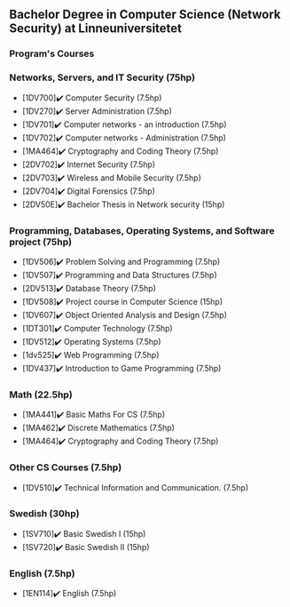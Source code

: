 ## Bachelor Degree in Computer Science (Network Security) at Linneuniversitetet

### Program's Courses
 

### Networks, Servers, and IT Security (75hp)
* [1DV700]:heavy_check_mark:  Computer Security (7.5hp)
* [1DV270]:heavy_check_mark:  Server Administration (7.5hp)
* [1DV701]:heavy_check_mark:  Computer networks - an introduction (7.5hp)
* [1DV702]:heavy_check_mark:  Computer networks - Administration (7.5hp)
* [1MA464]:heavy_check_mark:  Cryptography and Coding Theory (7.5hp)
* [2DV702]:heavy_check_mark:  Internet Security (7.5hp)
* [2DV703]:heavy_check_mark:  Wireless and Mobile Security (7.5hp)
* [2DV704]:heavy_check_mark:  Digital Forensics (7.5hp)
* [2DV50E]:heavy_check_mark:  Bachelor Thesis in Network security (15hp)


### Programming, Databases, Operating Systems, and Software project (75hp)
* [1DV506]:heavy_check_mark:  Problem Solving and Programming (7.5hp)
* [1DV507]:heavy_check_mark:  Programming and Data Structures (7.5hp)
* [2DV513]:heavy_check_mark:  Database Theory (7.5hp)
* [1DV508]:heavy_check_mark:  Project course in Computer Science (15hp)
* [1DV607]:heavy_check_mark:  Object Oriented Analysis and Design (7.5hp)
* [1DT301]:heavy_check_mark:  Computer Technology (7.5hp)
* [1DV512]:heavy_check_mark:  Operating Systems (7.5hp)
* [1dv525]:heavy_check_mark:  Web Programming (7.5hp)
* [1DV437]:heavy_check_mark:  Introduction to Game Programming (7.5hp)


### Math (22.5hp)
* [1MA441]:heavy_check_mark:  Basic Maths For CS (7.5hp)
* [1MA462]:heavy_check_mark:  Discrete Mathematics (7.5hp)
* [1MA464]:heavy_check_mark:  Cryptography and Coding Theory (7.5hp)

### Other CS Courses (7.5hp)
* [1DV510]:heavy_check_mark:  Technical Information and Communication. (7.5hp)

### Swedish (30hp)
* [1SV710]:heavy_check_mark:  Basic Swedish I (15hp)
* [1SV720]:heavy_check_mark:  Basic Swedish II (15hp)

### English (7.5hp)
* [1EN114]:heavy_check_mark:  English (7.5hp)
